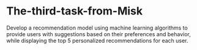 # The-third-task-from-Misk
Develop a recommendation model using machine learning algorithms to provide users with suggestions based on their preferences and behavior, while displaying the top 5 personalized recommendations for each user.

